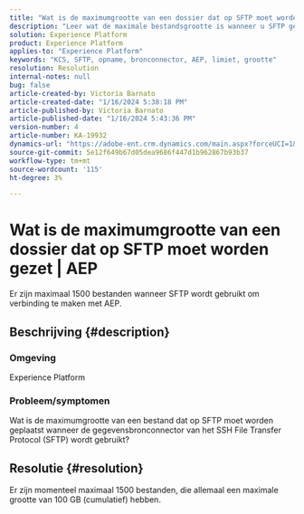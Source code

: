 ```yaml
---
title: "Wat is de maximumgrootte van een dossier dat op SFTP moet worden gezet | AEP"
description: "Leer wat de maximale bestandsgrootte is wanneer u SFTP gebruikt om verbinding te maken met AEP."
solution: Experience Platform
product: Experience Platform
applies-to: "Experience Platform"
keywords: "KCS, SFTP, opname, bronconnector, AEP, limiet, grootte"
resolution: Resolution
internal-notes: null
bug: false
article-created-by: Victoria Barnato
article-created-date: "1/16/2024 5:38:18 PM"
article-published-by: Victoria Barnato
article-published-date: "1/16/2024 5:43:36 PM"
version-number: 4
article-number: KA-19932
dynamics-url: "https://adobe-ent.crm.dynamics.com/main.aspx?forceUCI=1&pagetype=entityrecord&etn=knowledgearticle&id=a0794a08-96b4-ee11-a569-6045bd006704"
source-git-commit: 5e12f649b67d05dea9686f447d1b962867b93b37
workflow-type: tm+mt
source-wordcount: '115'
ht-degree: 3%

---
```


# Wat is de maximumgrootte van een dossier dat op SFTP moet worden gezet | AEP


Er zijn maximaal 1500 bestanden wanneer SFTP wordt gebruikt om verbinding te maken met AEP.

## Beschrijving {#description}


### <b>Omgeving</b>

Experience Platform



### <b>Probleem/symptomen</b>

Wat is de maximumgrootte van een bestand dat op SFTP moet worden geplaatst wanneer de gegevensbronconnector van het SSH File Transfer Protocol (SFTP) wordt gebruikt?


## Resolutie {#resolution}

Er zijn momenteel maximaal 1500 bestanden, die allemaal een maximale grootte van 100 GB (cumulatief) hebben.